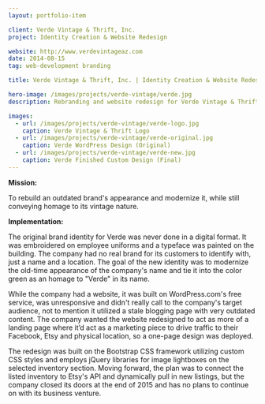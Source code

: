 ```yaml
---
layout: portfolio-item

client: Verde Vintage & Thrift, Inc.
project: Identity Creation & Website Redesign

website: http://www.verdevintageaz.com
date: 2014-08-15
tag: web-development branding

title: Verde Vintage & Thrift, Inc. | Identity Creation & Website Redesign

hero-image: /images/projects/verde-vintage/verde.jpg
description: Rebranding and website redesign for Verde Vintage & Thrift, Inc. to meld vintage flair with modern style.

images:
  - url: /images/projects/verde-vintage/verde-logo.jpg
    caption: Verde Vintage & Thrift Logo
  - url: /images/projects/verde-vintage/verde-original.jpg
    caption: Verde WordPress Design (Original)
  - url: /images/projects/verde-vintage/verde-new.jpg
    caption: Verde Finished Custom Design (Final)
---
```


**Mission:**

  To rebuild an outdated brand's appearance and modernize it, while still conveying homage to its vintage nature.

**Implementation:**

  The original brand identity for Verde was never done in a digital format. It was embroidered on employee uniforms and a typeface was painted on the building. The company had no real brand for its customers to identify with, just a name and a location. The goal of the new identity was to modernize the old-time appearance of the company's name and tie it into the color green as an homage to "Verde" in its name.

  While the company had a website, it was built on WordPress.com's free service, was unresponsive and didn't really call to the company's target audience, not to mention it utilized a stale blogging page with very outdated content. The company wanted the website redesigned to act as more of a landing page where it’d act as a marketing piece to drive traffic to their Facebook, Etsy and physical location, so a one-page design was deployed.

  The redesign was built on the Bootstrap CSS framework utilizing custom CSS styles and employs jQuery libraries for image lightboxes on the selected inventory section. Moving forward, the plan was to connect the listed inventory to Etsy's API and dynamically pull in new listings, but the company closed its doors at the end of 2015 and has no plans to continue on with its business venture.